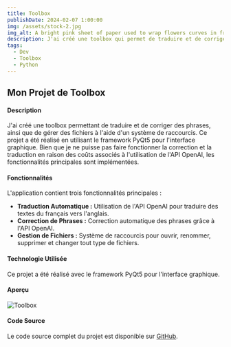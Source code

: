```yaml
---
title: Toolbox
publishDate: 2024-02-07 1:00:00
img: /assets/stock-2.jpg
img_alt: A bright pink sheet of paper used to wrap flowers curves in front of rich blue background
description: J'ai créé une toolbox qui permet de traduire et de corriger des phrases, ainsi qu'un système de raccourcis qui ouvre des fichiers
tags:
  - Dev
  - Toolbox
  - Python
---
```

## Mon Projet de Toolbox

#### Description

J'ai créé une toolbox permettant de traduire et de corriger des phrases, ainsi que de gérer des fichiers à l'aide d'un système de raccourcis. Ce projet a été réalisé en utilisant le framework PyQt5 pour l'interface graphique. Bien que je ne puisse pas faire fonctionner la correction et la traduction en raison des coûts associés à l'utilisation de l'API OpenAI, les fonctionnalités principales sont implémentées.

#### Fonctionnalités

L'application contient trois fonctionnalités principales :

- **Traduction Automatique :** Utilisation de l'API OpenAI pour traduire des textes du français vers l'anglais.
- **Correction de Phrases :** Correction automatique des phrases grâce à l'API OpenAI.
- **Gestion de Fichiers :** Système de raccourcis pour ouvrir, renommer, supprimer et changer tout type de fichiers.

#### Technologie Utilisée

Ce projet a été réalisé avec le framework PyQt5 pour l'interface graphique.

#### Aperçu

![Toolbox](./asset/project/toolbox.gif)

#### Code Source

Le code source complet du projet est disponible sur [GitHub](https://github.com/gus5900000/DumsTools).